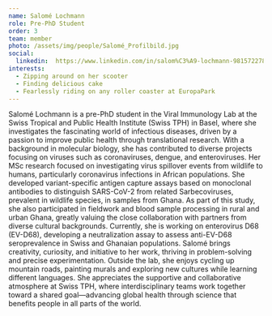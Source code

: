 ```yaml
---
name: Salomé Lochmann
role: Pre-PhD Student
order: 3
team: member
photo: /assets/img/people/Salomé_Profilbild.jpg
social:
  linkedin:  https://www.linkedin.com/in/salom%C3%A9-lochmann-981572278/
interests:
  - Zipping around on her scooter
  - Finding delicious cake
  - Fearlessly riding on any roller coaster at EuropaPark
---
```

Salomé Lochmann is a pre-PhD student in the Viral Immunology Lab at the Swiss Tropical and Public Health Institute (Swiss TPH) in Basel, where she investigates the fascinating world of infectious diseases, driven by a passion to improve public health through translational research. With a background in molecular biology, she has contributed to diverse projects focusing on viruses such as coronaviruses, dengue, and enteroviruses.
Her MSc research focused on investigating virus spillover events from wildlife to humans, particularly coronavirus infections in African populations. She developed variant-specific antigen capture assays based on monoclonal antibodies to distinguish SARS-CoV-2 from related Sarbecoviruses, prevalent in wildlife species, in samples from Ghana. As part of this study, she also participated in fieldwork and blood sample processing in rural and urban Ghana, greatly valuing the close collaboration with partners from diverse cultural backgrounds. Currently, she is working on enterovirus D68 (EV-D68), developing a neutralization assay to assess anti-EV-D68 seroprevalence in Swiss and Ghanaian populations. 
Salomé brings creativity, curiosity, and initiative to her work, thriving in problem-solving and precise experimentation. Outside the lab, she enjoys cycling up mountain roads, painting murals and exploring new cultures while learning different languages.
She appreciates the supportive and collaborative atmosphere at Swiss TPH, where interdisciplinary teams work together toward a shared goal—advancing global health through science that benefits people in all parts of the world.
